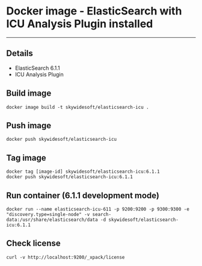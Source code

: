 # Docker image - ElasticSearch with ICU Analysis Plugin installed

---------------------------------------------------------------

## Details

- ElasticSearch 6.1.1
- ICU Analysis Plugin

## Build image

    docker image build -t skywidesoft/elasticsearch-icu .

## Push image

    docker push skywidesoft/elasticsearch-icu

## Tag image

    docker tag [image-id] skywidesoft/elasticsearch-icu:6.1.1
    docker push skywidesoft/elasticsearch-icu:6.1.1

## Run container (6.1.1 development mode)

    docker run --name elasticsearch-icu-611 -p 9200:9200 -p 9300:9300 -e "discovery.type=single-node" -v search-data:/usr/share/elasticsearch/data -d skywidesoft/elasticsearch-icu:6.1.1

## Check license

    curl -v http://localhost:9200/_xpack/license
